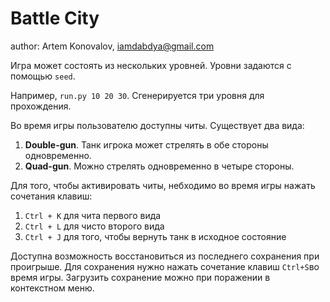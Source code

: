 # Battle City

author: Artem Konovalov, iamdabdya@gmail.com


Игра может состоять из нескольких уровней. Уровни задаются с помощью ``seed``.

Например, ``run.py 10 20 30``. Сгенерируется три уровня для прохождения.

Во время игры пользователю доступны читы. Существует два вида:
1. **Double-gun**. Танк игрока может стрелять в обе стороны одновременно.
2. **Quad-gun**. Можно стрелять одновременно в четыре стороны.

Для того, чтобы активировать читы, небходимо во время игры нажать сочетания клавиш:
1. ```Ctrl + K``` для чита первого вида
2. ```Ctrl + L``` для чисто второго вида
3. ```Ctrl + J``` для того, чтобы вернуть танк в исходное состояние


Доступна возможность восстановиться из последнего сохранения при проигрыше. Для сохранения нужно нажать сочетание клавиш ```Ctrl+S```во время игры.
Загрузить сохранение можно при поражении в контекстном меню.
